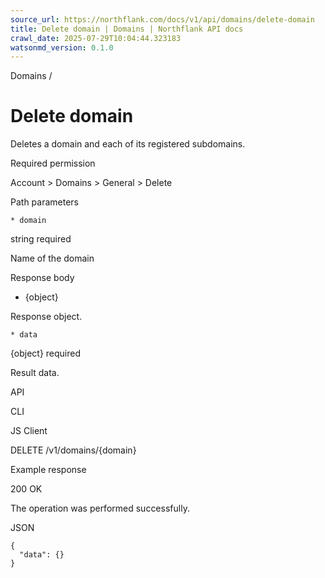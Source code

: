 ```yaml
---
source_url: https://northflank.com/docs/v1/api/domains/delete-domain
title: Delete domain | Domains | Northflank API docs
crawl_date: 2025-07-29T10:04:44.323183
watsonmd_version: 0.1.0
---
```


Domains / 

# Delete domain

Deletes a domain and each of its registered subdomains.

Required permission

Account > Domains > General > Delete

Path parameters

    * domain

string required

Name of the domain




Response body

  * {object}

Response object.

    * data

{object} required

Result data.




API

CLI

JS Client

DELETE /v1/domains/{domain}

Example response

200 OK

The operation was performed successfully.

JSON
    
    
    {
      "data": {}
    }